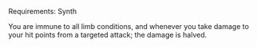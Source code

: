 Requirements: Synth

You are immune to all limb conditions, and whenever you take damage to your hit points from a targeted attack; the damage is halved.